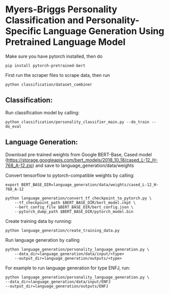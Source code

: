 # Myers-Briggs Personality Classification and Personality-Specific Language Generation Using Pretrained Language Model

Make sure you have pytorch installed, then do
```
pip install pytorch-pretrained-bert
```

First run the scraper files to scrape data, then run 
```
python classification/dataset_combiner
```

## Classification:

Run classification model by calling:
``` 
python classification/personality_classifier_main.py --do_train --do_eval
```

## Language Generation:
Download pre-trained weights from Google BERT-Base, Cased model (https://storage.googleapis.com/bert_models/2018_10_18/cased_L-12_H-768_A-12.zip) and save to language_generation/data/weights 

Convert tensorflow to pytorch-compatible weights by calling:
```
export BERT_BASE_DIR=language_generation/data/weights/cased_L-12_H-768_A-12

python language_generation/convert_tf_checkpoint_to_pytorch.py \
    --tf_checkpoint_path $BERT_BASE_DIR/bert_model.ckpt \
    --bert_config_file $BERT_BASE_DIR/bert_config.json \
    --pytorch_dump_path $BERT_BASE_DIR/pytorch_model.bin
```

Create training data by running:
```
python language_generation/create_training_data.py
```


Run language generation by calling
```
python language_generation/personality_language_generation.py \
    --data_dir=language_generation/data/input/<type>
    --output_dir=language_generation/outputs/<type>
```

For example to run language generation for type ENFJ, run:
```
python language_generation/personality_language_generation.py \
--data_dir=language_generation/data/input/ENFJ
--output_dir=language_generation/outputs/ENFJ
```


